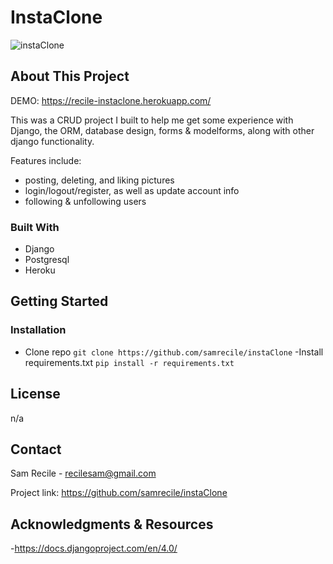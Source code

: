 # InstaClone
![instaClone](https://user-images.githubusercontent.com/41307771/194507159-688ff360-b676-4eba-8764-b7559fc9259c.jpg)

## About This Project
DEMO: https://recile-instaclone.herokuapp.com/

This was a CRUD project I built to help me get some experience with Django, the ORM, database design, forms & modelforms, along with other django functionality. 

Features include:
- posting, deleting, and liking pictures
- login/logout/register, as well as update account info
- following & unfollowing users

### Built With
-	Django
- Postgresql
- Heroku

## Getting Started

### Installation
- Clone repo
`git clone https://github.com/samrecile/instaClone`
-Install requirements.txt
`pip install -r requirements.txt`

## License
n/a

## Contact
Sam Recile - recilesam@gmail.com

Project link: https://github.com/samrecile/instaClone

## Acknowledgments & Resources
-https://docs.djangoproject.com/en/4.0/

